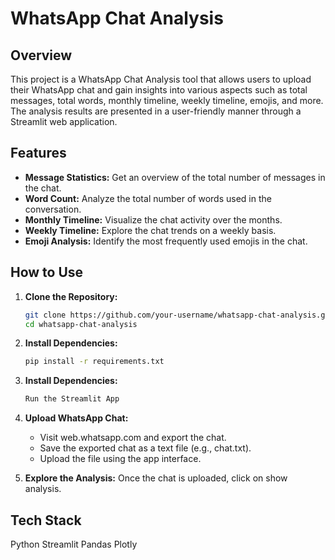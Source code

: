 # WhatsApp Chat Analysis

## Overview

This project is a WhatsApp Chat Analysis tool that allows users to upload their WhatsApp chat and gain insights into various aspects such as total messages, total words, monthly timeline, weekly timeline, emojis, and more. The analysis results are presented in a user-friendly manner through a Streamlit web application.

## Features

- **Message Statistics:** Get an overview of the total number of messages in the chat.
- **Word Count:** Analyze the total number of words used in the conversation.
- **Monthly Timeline:** Visualize the chat activity over the months.
- **Weekly Timeline:** Explore the chat trends on a weekly basis.
- **Emoji Analysis:** Identify the most frequently used emojis in the chat.

## How to Use

1. **Clone the Repository:**
   ```bash
   git clone https://github.com/your-username/whatsapp-chat-analysis.git
   cd whatsapp-chat-analysis

2. **Install Dependencies:**
    ```bash
    pip install -r requirements.txt

3. **Install Dependencies:**
    ```bash
    Run the Streamlit App

4. **Upload WhatsApp Chat:**
    - Visit web.whatsapp.com and export the chat.
    - Save the exported chat as a text file (e.g., chat.txt).
    - Upload the file using the app interface.

5. **Explore the Analysis:**
    Once the chat is uploaded, click on show analysis.

## Tech Stack

Python
Streamlit
Pandas
Plotly

